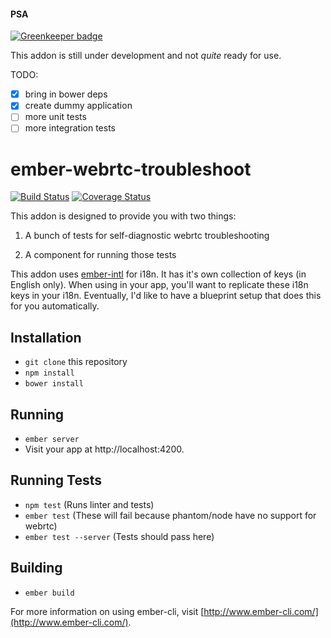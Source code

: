 #### PSA

[![Greenkeeper badge](https://badges.greenkeeper.io/MyPureCloud/ember-webrtc-troubleshoot.svg)](https://greenkeeper.io/)

This addon is still under development and not *quite* ready for use.

TODO:
* [x] bring in bower deps
* [x] create dummy application
* [ ] more unit tests
* [ ] more integration tests

# ember-webrtc-troubleshoot

[![Build Status](https://travis-ci.org/MyPureCloud/ember-webrtc-troubleshoot.svg?branch=master)](https://travis-ci.org/MyPureCloud/ember-webrtc-troubleshoot)
[![Coverage Status](https://coveralls.io/repos/github/MyPureCloud/ember-webrtc-troubleshoot/badge.svg?branch=master)](https://coveralls.io/github/MyPureCloud/ember-webrtc-troubleshoot)

This addon is designed to provide you with two things:

1. A bunch of tests for self-diagnostic webrtc troubleshooting

2. A component for running those tests

This addon uses [ember-intl](https://github.com/yahoo/ember-intl) for i18n. It has it's own collection of keys (in English only). When using in your app, you'll want to replicate these i18n keys in your i18n. Eventually, I'd like to have a blueprint setup that does this for you automatically.

## Installation

* `git clone` this repository
* `npm install`
* `bower install`

## Running

* `ember server`
* Visit your app at http://localhost:4200.

## Running Tests

* `npm test` (Runs linter and tests)
* `ember test` (These will fail because phantom/node have no support for webrtc)
* `ember test --server` (Tests should pass here)

## Building

* `ember build`

For more information on using ember-cli, visit [http://www.ember-cli.com/](http://www.ember-cli.com/).
